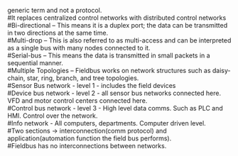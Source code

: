 generic term and not a protocol.  
#It replaces centralized control networks with distributed control networks  
#Bi-directional – This means it is a duplex port; the data can be transmitted in two directions at the same time.  
#Multi-drop – This is also referred to as multi-access and can be interpreted as a single bus with many nodes connected to it.  
#Serial-bus – This means the data is transmitted in small packets in a sequential manner.  
#Multiple Topologies – Fieldbus works on network structures such as daisy-chain, star, ring, branch, and tree topologies.  
#Sensor Bus network - level 1 - includes the field devices  
#Device bus network - level 2 - all sensor bus networks connected here. VFD and motor control centers connected here.  
#Control bus network - level 3 - High level data comms. Such as PLC and HMI. Control over the network.  
#Info network - All computers, departments. Computer driven level.  
#Two sections -> interconnection(comm protocol) and application(automation function the field bus performs).  
#Fieldbus has no interconnections between networks.  
